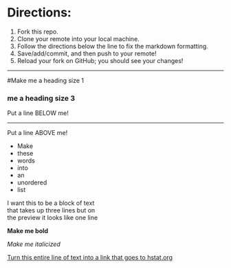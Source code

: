 # Directions:
1. Fork this repo.
2. Clone your remote into your local machine.
3. Follow the directions below the line to fix the markdown formatting.
4. Save/add/commit, and then push to your remote!
5. Reload your fork on GitHub; you should see your changes!

---

#Make me a heading size 1  
### me a heading size 3  

Put a line BELOW me!
- - -  
Put a line ABOVE me!

* Make 
* these
* words
* into
* an
* unordered
* list

I want this to be a block of text  
that takes up three lines but on  
the preview it looks like one line  

__Make me bold__

*Make me italicized*

[Turn this entire line of text into a link that goes to hstat.org](hstat.org)